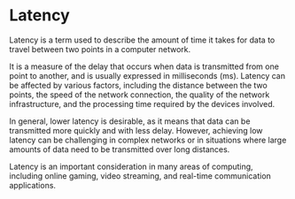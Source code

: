 # Latency

Latency is a term used to describe the amount of time it takes for data to travel between two points in a computer network. 

It is a measure of the delay that occurs when data is transmitted from one point to another, and is usually expressed in milliseconds (ms). Latency can be affected by various factors, including the distance between the two points, the speed of the network connection, the quality of the network infrastructure, and the processing time required by the devices involved. 

In general, lower latency is desirable, as it means that data can be transmitted more quickly and with less delay. However, achieving low latency can be challenging in complex networks or in situations where large amounts of data need to be transmitted over long distances. 

Latency is an important consideration in many areas of computing, including online gaming, video streaming, and real-time communication applications.